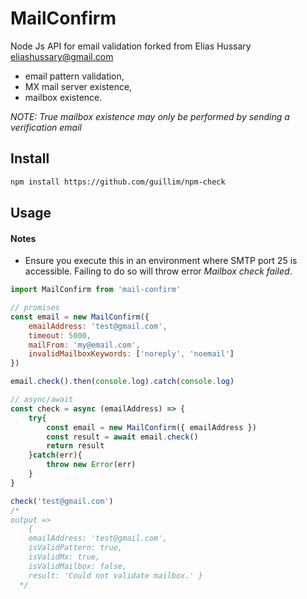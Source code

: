 # MailConfirm
Node Js API for email validation forked from Elias Hussary <eliashussary@gmail.com>
* email pattern validation,
* MX mail server existence,
* mailbox existence.

*NOTE: True mailbox existence may only be performed by sending a verification email*

## Install
```sh
npm install https://github.com/guillim/npm-check
```

## Usage
#### Notes
* Ensure you execute this in an environment where SMTP port 25 is accessible. Failing to do so will throw error *Mailbox check failed*.

```Javascript
import MailConfirm from 'mail-confirm'

// promises
const email = new MailConfirm({
    emailAddress: 'test@gmail.com',
    timeout: 5000,
    mailFrom: 'my@email.com',
    invalidMailboxKeywords: ['noreply', 'noemail']
})

email.check().then(console.log).catch(console.log)

// async/await
const check = async (emailAddress) => {
    try{
        const email = new MailConfirm({ emailAddress })
        const result = await email.check()
        return result
    }catch(err){
        throw new Error(err)
    }
}

check('test@gmail.com')
/*
output =>
    {
    emailAddress: 'test@gmail.com',
    isValidPattern: true,
    isValidMx: true,
    isValidMailbox: false,
    result: 'Could not validate mailbox.' }
  */
  ```
